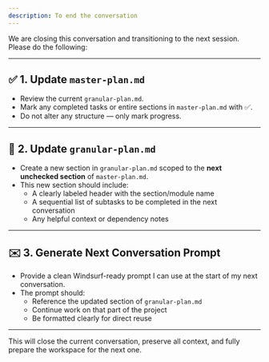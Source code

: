 ```yaml
---
description: To end the conversation
---
```


We are closing this conversation and transitioning to the next session. Please do the following:

---

## ✅ 1. Update `master-plan.md`

- Review the current `granular-plan.md`.
- Mark any completed tasks or entire sections in `master-plan.md` with ✅.
- Do not alter any structure — only mark progress.

---

## 🧩 2. Update `granular-plan.md`

- Create a new section in `granular-plan.md` scoped to the **next unchecked section** of `master-plan.md`.
- This new section should include:
  - A clearly labeled header with the section/module name
  - A sequential list of subtasks to be completed in the next conversation
  - Any helpful context or dependency notes

---

## ✉️ 3. Generate Next Conversation Prompt

- Provide a clean Windsurf-ready prompt I can use at the start of my next conversation.
- The prompt should:
  - Reference the updated section of `granular-plan.md`
  - Continue work on that part of the project
  - Be formatted clearly for direct reuse

---

This will close the current conversation, preserve all context, and fully prepare the workspace for the next one.
